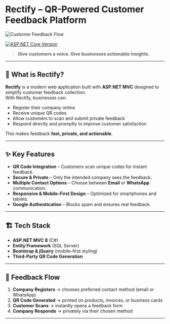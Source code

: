 # Rectify – QR-Powered Customer Feedback Platform

![Customer Feedback Flow](https://github.com/DMGsilverfish/Rectify/tree/master/Rectify/wwwroot/images/CustomerFeedback.png)

[![ASP.NET Core Version](https://img.shields.io/badge/ASP.NET%20Core-8.0-blue)](https://learn.microsoft.com/aspnet/core/)

> **Give customers a voice. Give businesses actionable insights.**

---

## 🌟 What is Rectify?
**Rectify** is a modern web application built with **ASP.NET MVC** designed to simplify customer feedback collection.  
With Rectify, businesses can:
- Register their company online
- Receive unique QR codes
- Allow customers to scan and submit private feedback
- Respond directly and promptly to improve customer satisfaction

This makes feedback **fast, private, and actionable**.

---

## ✨ Key Features
- **QR Code Integration** – Customers scan unique codes for instant feedback.
- **Secure & Private** – Only the intended company sees the feedback.
- **Multiple Contact Options** – Choose between **Email** or **WhatsApp** communication.
- **Responsive & Mobile-First Design** – Optimized for smartphones and tablets.
- **Google Authentication** – Blocks spam and ensures real feedback.

---

## 🏗️ Tech Stack
- **ASP.NET MVC 8** (C#)
- **Entity Framework** (SQL Server)
- **Bootstrap & jQuery** (mobile-first styling)
- **Third-Party QR Code Generation**

---

## 📸 Feedback Flow
1. **Company Registers** → chooses preferred contact method (email or WhatsApp)  
2. **QR Code Generated** → printed on products, invoices, or business cards  
3. **Customer Scans** → instantly opens a feedback form  
4. **Company Responds** → privately via their chosen method

---
